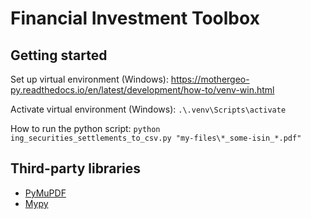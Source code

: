 # Financial Investment Toolbox

## Getting started
Set up virtual environment (Windows):
https://mothergeo-py.readthedocs.io/en/latest/development/how-to/venv-win.html

Activate virtual environment (Windows): `.\.venv\Scripts\activate`

How to run the python script: `python ing_securities_settlements_to_csv.py "my-files\*_some-isin_*.pdf"`

## Third-party libraries
- [PyMuPDF](https://pymupdf.readthedocs.io/en/latest/)
- [Mypy](https://mypy.readthedocs.io/en/stable/)